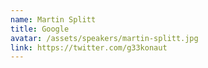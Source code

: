 ```yaml
---
name: Martin Splitt
title: Google
avatar: /assets/speakers/martin-splitt.jpg
link: https://twitter.com/g33konaut
---
```

